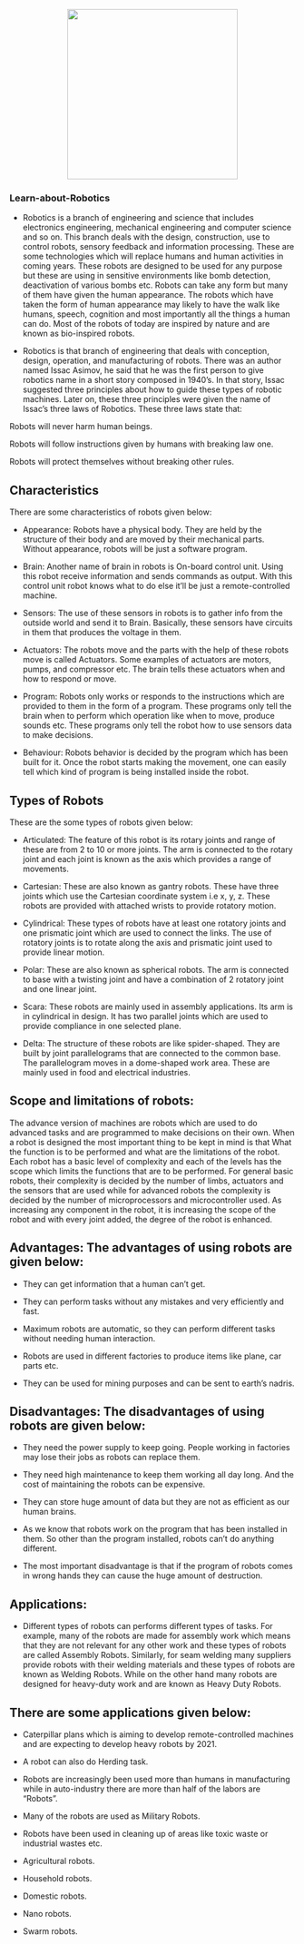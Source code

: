 <p align="center">
  <img src="https://user-images.githubusercontent.com/72180173/137119527-b24f6998-844f-45d8-9488-98053e50598c.png" width=300px>
  </p>

### Learn-about-Robotics


* Robotics is a branch of engineering and science that includes electronics engineering, mechanical engineering and computer science and so on. This branch deals with the design, construction, use to control robots, sensory feedback and information processing. These are some technologies which will replace humans and human activities in coming years. These robots are designed to be used for any purpose but these are using in sensitive environments like bomb detection, deactivation of various bombs etc. Robots can take any form but many of them have given the human appearance. The robots which have taken the form of human appearance may likely to have the walk like humans, speech, cognition and most importantly all the things a human can do. Most of the robots of today are inspired by nature and are known as bio-inspired robots.

* Robotics is that branch of engineering that deals with conception, design, operation, and manufacturing of robots. There was an author named Issac Asimov, he said that he was the first person to give robotics name in a short story composed in 1940’s. In that story, Issac suggested three principles about how to guide these types of robotic machines. Later on, these three principles were given the name of Issac’s three laws of Robotics. These three laws state that:

Robots will never harm human beings.

Robots will follow instructions given by humans with breaking law one.

Robots will protect themselves without breaking other rules.

## Characteristics

There are some characteristics of robots given below:


* Appearance: Robots have a physical body. They are held by the structure of their body and are moved by their mechanical parts. Without appearance, robots will be just a software program.

* Brain: Another name of brain in robots is On-board control unit. Using this robot receive information and sends commands as output. With this control unit robot knows what to do else it’ll be just a remote-controlled machine.

* Sensors: The use of these sensors in robots is to gather info from the outside world and send it to Brain. Basically, these sensors have circuits in them that produces the voltage in them.

* Actuators: The robots move and the parts with the help of these robots move is called Actuators. Some examples of actuators are motors, pumps, and compressor etc. The brain tells these actuators when and how to respond or move.

* Program: Robots only works or responds to the instructions which are provided to them in the form of a program. These programs only tell the brain when to perform which operation like when to move, produce sounds etc. These programs only tell the robot how to use sensors data to make decisions.

* Behaviour: Robots behavior is decided by the program which has been built for it. Once the robot starts making the movement, one can easily tell which kind of program is being installed inside the robot.
## Types of Robots


These are the some types of robots given below:

* Articulated: The feature of this robot is its rotary joints and range of these are from 2 to 10 or more joints. The arm is connected to the rotary joint and each joint is known as the axis which provides a range of movements.

* Cartesian: These are also known as gantry robots. These have three joints which use the Cartesian coordinate system i.e x, y, z. These robots are provided with attached wrists to provide rotatory motion.

* Cylindrical: These types of robots have at least one rotatory joints and one prismatic joint which are used to connect the links. The use of rotatory joints is to rotate along the axis and prismatic joint used to provide linear motion.

* Polar: These are also known as spherical robots. The arm is connected to base with a twisting joint and have a combination of 2 rotatory joint and one linear joint.

* Scara: These robots are mainly used in assembly applications. Its arm is in cylindrical in design. It has two parallel joints which are used to provide compliance in one selected plane.

* Delta: The structure of these robots are like spider-shaped. They are built by joint parallelograms that are connected to the common base. The parallelogram moves in a dome-shaped work area. These are mainly used in food and electrical industries.

## Scope and limitations of robots: 

The advance version of machines are robots which are used to do advanced tasks and are programmed to make decisions on their own. When a robot is designed the most important thing to be kept in mind is that What the function is to be performed and what are the limitations of the robot. Each robot has a basic level of complexity and each of the levels has the scope which limits the functions that are to be performed. For general basic robots, their complexity is decided by the number of limbs, actuators and the sensors that are used while for advanced robots the complexity is decided by the number of microprocessors and microcontroller used. As increasing any component in the robot, it is increasing the scope of the robot and with every joint added, the degree of the robot is enhanced.

## Advantages: The advantages of using robots are given below:

* They can get information that a human can’t get.

* They can perform tasks without any mistakes and very efficiently and fast.

* Maximum robots are automatic, so they can perform different tasks without needing human interaction.

* Robots are used in different factories to produce items like plane, car parts etc.

* They can be used for mining purposes and can be sent to earth’s nadris.


## Disadvantages: The disadvantages of using robots are given below:

* They need the power supply to keep going. People working in factories may lose their jobs as robots can replace them.

* They need high maintenance to keep them working all day long. And the cost of maintaining the robots can be expensive.

* They can store huge amount of data but they are not as efficient as our human brains.

* As we know that robots work on the program that has been installed in them. So other than the program installed, robots can’t do anything different.

* The most important disadvantage is that if the program of robots comes in wrong hands they can cause the huge amount of destruction.
## Applications:

* Different types of robots can performs different types of tasks. For example, many of the robots are made for assembly work which means that they are not relevant for any other work and these types of robots are called Assembly Robots. Similarly, for seam welding many suppliers provide robots with their welding materials and these types of robots are known as Welding Robots. While on the other hand many robots are designed for heavy-duty work and are known as Heavy Duty Robots.

## There are some applications given below:

* Caterpillar plans which is aiming to develop remote-controlled machines and are expecting to develop heavy robots by 2021.

* A robot can also do Herding task.

* Robots are increasingly been used more than humans in manufacturing while in auto-industry there are more than half of the labors are “Robots”.

* Many of the robots are used as Military Robots.

* Robots have been used in cleaning up of areas like toxic waste or industrial wastes etc.

* Agricultural robots.

* Household robots.

* Domestic robots.

* Nano robots.

* Swarm robots.
